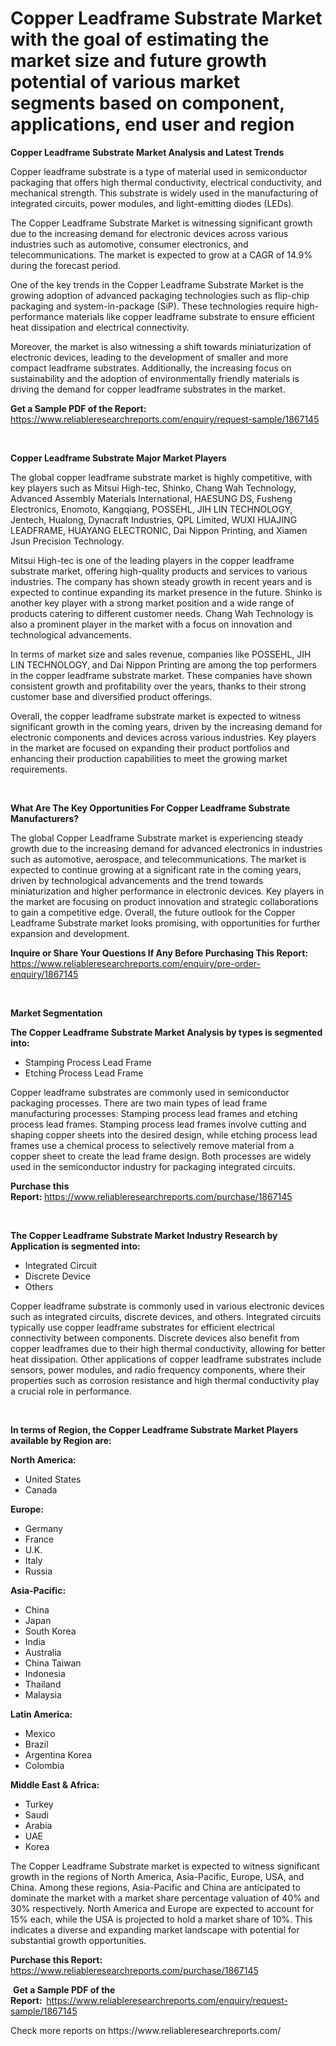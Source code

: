 <p><h1>Copper Leadframe Substrate Market with the goal of estimating the market size and future growth potential of various market segments based on component, applications, end user and region</h1></p><p><strong>Copper Leadframe Substrate Market Analysis and Latest Trends</strong></p>
<p><p>Copper leadframe substrate is a type of material used in semiconductor packaging that offers high thermal conductivity, electrical conductivity, and mechanical strength. This substrate is widely used in the manufacturing of integrated circuits, power modules, and light-emitting diodes (LEDs).</p><p>The Copper Leadframe Substrate Market is witnessing significant growth due to the increasing demand for electronic devices across various industries such as automotive, consumer electronics, and telecommunications. The market is expected to grow at a CAGR of 14.9% during the forecast period.</p><p>One of the key trends in the Copper Leadframe Substrate Market is the growing adoption of advanced packaging technologies such as flip-chip packaging and system-in-package (SiP). These technologies require high-performance materials like copper leadframe substrate to ensure efficient heat dissipation and electrical connectivity.</p><p>Moreover, the market is also witnessing a shift towards miniaturization of electronic devices, leading to the development of smaller and more compact leadframe substrates. Additionally, the increasing focus on sustainability and the adoption of environmentally friendly materials is driving the demand for copper leadframe substrates in the market.</p></p>
<p><strong>Get a Sample PDF of the Report:&nbsp;</strong> <a href="https://www.reliableresearchreports.com/enquiry/request-sample/1867145">https://www.reliableresearchreports.com/enquiry/request-sample/1867145</a></p>
<p>&nbsp;</p>
<p><strong>Copper Leadframe Substrate Major Market Players</strong></p>
<p><p>The global copper leadframe substrate market is highly competitive, with key players such as Mitsui High-tec, Shinko, Chang Wah Technology, Advanced Assembly Materials International, HAESUNG DS, Fusheng Electronics, Enomoto, Kangqiang, POSSEHL, JIH LIN TECHNOLOGY, Jentech, Hualong, Dynacraft Industries, QPL Limited, WUXI HUAJING LEADFRAME, HUAYANG ELECTRONIC, Dai Nippon Printing, and Xiamen Jsun Precision Technology.</p><p>Mitsui High-tec is one of the leading players in the copper leadframe substrate market, offering high-quality products and services to various industries. The company has shown steady growth in recent years and is expected to continue expanding its market presence in the future. Shinko is another key player with a strong market position and a wide range of products catering to different customer needs. Chang Wah Technology is also a prominent player in the market with a focus on innovation and technological advancements.</p><p>In terms of market size and sales revenue, companies like POSSEHL, JIH LIN TECHNOLOGY, and Dai Nippon Printing are among the top performers in the copper leadframe substrate market. These companies have shown consistent growth and profitability over the years, thanks to their strong customer base and diversified product offerings.</p><p>Overall, the copper leadframe substrate market is expected to witness significant growth in the coming years, driven by the increasing demand for electronic components and devices across various industries. Key players in the market are focused on expanding their product portfolios and enhancing their production capabilities to meet the growing market requirements.</p></p>
<p>&nbsp;</p>
<p><strong>What Are The Key Opportunities For Copper Leadframe Substrate Manufacturers?</strong></p>
<p><p>The global Copper Leadframe Substrate market is experiencing steady growth due to the increasing demand for advanced electronics in industries such as automotive, aerospace, and telecommunications. The market is expected to continue growing at a significant rate in the coming years, driven by technological advancements and the trend towards miniaturization and higher performance in electronic devices. Key players in the market are focusing on product innovation and strategic collaborations to gain a competitive edge. Overall, the future outlook for the Copper Leadframe Substrate market looks promising, with opportunities for further expansion and development.</p></p>
<p><strong>Inquire or Share Your Questions If Any Before Purchasing This Report:</strong> <a href="https://www.reliableresearchreports.com/enquiry/pre-order-enquiry/1867145">https://www.reliableresearchreports.com/enquiry/pre-order-enquiry/1867145</a></p>
<p>&nbsp;</p>
<p><strong>Market Segmentation</strong></p>
<p><strong>The Copper Leadframe Substrate Market Analysis by types is segmented into:</strong></p>
<p><ul><li>Stamping Process Lead Frame</li><li>Etching Process Lead Frame</li></ul></p>
<p><p>Copper leadframe substrates are commonly used in semiconductor packaging processes. There are two main types of lead frame manufacturing processes: Stamping process lead frames and etching process lead frames. Stamping process lead frames involve cutting and shaping copper sheets into the desired design, while etching process lead frames use a chemical process to selectively remove material from a copper sheet to create the lead frame design. Both processes are widely used in the semiconductor industry for packaging integrated circuits.</p></p>
<p><strong>Purchase this Report:&nbsp;</strong><a href="https://www.reliableresearchreports.com/purchase/1867145">https://www.reliableresearchreports.com/purchase/1867145</a></p>
<p>&nbsp;</p>
<p><strong>The Copper Leadframe Substrate Market Industry Research by Application is segmented into:</strong></p>
<p><ul><li>Integrated Circuit</li><li>Discrete Device</li><li>Others</li></ul></p>
<p><p>Copper leadframe substrate is commonly used in various electronic devices such as integrated circuits, discrete devices, and others. Integrated circuits typically use copper leadframe substrates for efficient electrical connectivity between components. Discrete devices also benefit from copper leadframes due to their high thermal conductivity, allowing for better heat dissipation. Other applications of copper leadframe substrates include sensors, power modules, and radio frequency components, where their properties such as corrosion resistance and high thermal conductivity play a crucial role in performance.</p></p>
<p>&nbsp;</p>
<p><strong>In terms of Region, the Copper Leadframe Substrate Market Players available by Region are:</strong></p>
<p>
    <p> <strong> North America: </strong>
        <ul>
            <li>United States</li>
            <li>Canada</li>
        </ul>
        </p> 
    <p> <strong> Europe: </strong>
        <ul>
            <li>Germany</li>
            <li>France</li>
            <li>U.K.</li>
            <li>Italy</li>
            <li>Russia</li>
        </ul>
        </p> 
    <p> <strong> Asia-Pacific: </strong>
        <ul>
            <li>China</li>
            <li>Japan</li>
            <li>South Korea</li>
            <li>India</li>
            <li>Australia</li>
            <li>China Taiwan</li>
            <li>Indonesia</li>
            <li>Thailand</li>
            <li>Malaysia</li>
        </ul>
        </p> 
    <p> <strong> Latin America: </strong>
        <ul>
            <li>Mexico</li>
            <li>Brazil</li>
            <li>Argentina Korea</li>
            <li>Colombia</li>
        </ul>
        </p> 
    <p> <strong> Middle East & Africa: </strong>
        <ul>
            <li>Turkey</li>
            <li>Saudi</li>
            <li>Arabia</li>
            <li>UAE</li>
            <li>Korea</li>
        </ul>
    </p>
    </p>
<p><p>The Copper Leadframe Substrate market is expected to witness significant growth in the regions of North America, Asia-Pacific, Europe, USA, and China. Among these regions, Asia-Pacific and China are anticipated to dominate the market with a market share percentage valuation of 40% and 30% respectively. North America and Europe are expected to account for 15% each, while the USA is projected to hold a market share of 10%. This indicates a diverse and expanding market landscape with potential for substantial growth opportunities.</p></p>
<p><strong>Purchase this Report: </strong><a href="https://www.reliableresearchreports.com/purchase/1867145">https://www.reliableresearchreports.com/purchase/1867145</a></p>
<p>&nbsp;<strong>Get a Sample PDF of the Report:&nbsp;&nbsp;</strong><a href="https://www.reliableresearchreports.com/enquiry/request-sample/1867145">https://www.reliableresearchreports.com/enquiry/request-sample/1867145</a></p>
<p><strong></strong></p>
<p>Check more reports on https://www.reliableresearchreports.com/</p>